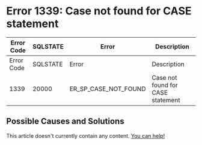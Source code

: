 
# Error 1339: Case not found for CASE statement


| Error Code | SQLSTATE | Error | Description |
| --- | --- | --- | --- |
| Error Code | SQLSTATE | Error | Description |
| 1339 | 20000 | ER_SP_CASE_NOT_FOUND | Case not found for CASE statement |




## Possible Causes and Solutions


This article doesn't currently contain any content. [You can help!](/en/writing-and-editing-knowledge-base-articles/)

